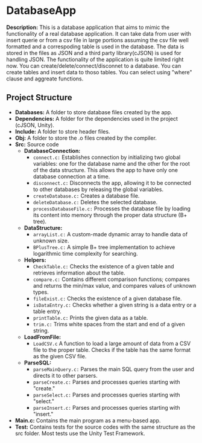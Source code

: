 # DatabaseApp

**Description:** This is a database application that aims to mimic the functionality of a real database application. It can take data from user with insert querie or from a csv file in large portions assuming the csv file well formatted and a correspoding table is used in the database. The data is stored in the files as JSON and a third party library(cJSON) is used for handling JSON. The functionality of the application is quite limited right now. You can create/delete/connect/disconnet to a database. You can create tables and insert data to thoso tables. You can select using "where" clause and aggreate functions.   

## Project Structure

- **Databases:** A folder to store database files created by the app.
- **Dependencies:** A folder for the dependencies used in the project (cJSON, Unity).
- **Include:** A folder to store header files.
- **Obj:** A folder to store the .o files created by the compiler.
- **Src:** Source code
  - **DatabaseConnection:**
    - `connect.c:` Establishes connection by initializing two global variables: one for the database name and the other for the root of the data structure. This allows the app to have only one database connection at a time.
    - `disconnect.c:` Disconnects the app, allowing it to be connected to other databases by releasing the global variables.
    - `createDatabase.c:` Creates a database file.
    - `deleteDatabase.c:` Deletes the selected database.
    - `processDatabaseFile.c:` Processes the database file by loading its content into memory through the proper data structure (B+ tree).
  - **DataStructure:**
    - `arrayList.c:` A custom-made dynamic array to handle data of unknown size.
    - `BPlusTree.c:` A simple B+ tree implementation to achieve logarithmic time complexity for searching.
  - **Helpers:**
    - `CheckTable.c:` Checks the existence of a given table and retrieves information about the table.
    - `compare.c:` Contains different comparison functions; compares and returns the min/max value, and compares values of unknown types.
    - `fileExist.c:` Checks the existence of a given database file.
    - `isDataEntry.c:` Checks whether a given string is a data entry or a table entry.
    - `printTable.c:` Prints the given data as a table.
    - `trim.c:` Trims white spaces from the start and end of a given string.
  - **LoadFromFile:**
    - `LoadCSV.c` A function to load a large amount of data from a CSV file to the proper table. Checks if the table has the same format as the given CSV file.
  - **ParseSQL:**
    - `parseMainQuery.c:` Parses the main SQL query from the user and directs it to other parsers.
    - `parseCreate.c:` Parses and processes queries starting with "create."
    - `parseSelect.c:` Parses and processes queries starting with "select."
    - `parseInsert.c:` Parses and processes queries starting with "insert."
- **Main.c:** Contains the main program as a menu-based app.
- **Test:** Contains tests for the source codes with the same structure as the src folder. Most tests use the Unity Test Framework.
